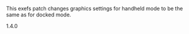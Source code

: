 This exefs patch changes graphics settings for handheld mode to be the same as for docked mode.

1.4.0
